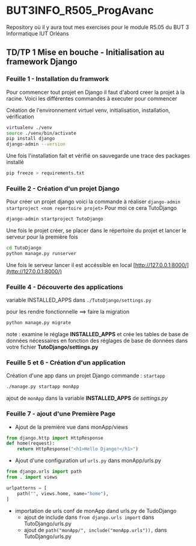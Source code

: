 # BUT3INFO_R505_ProgAvanc
Repository où il y aura tout mes exercises pour le module R5.05 du BUT 3 Informatique IUT Orléans

## TD/TP 1 Mise en bouche - Initialisation au framework Django
### Feuille 1 - Installation du framwork
Pour commencer tout projet en Django il faut d'abord creer la projet à la racine. 
Voici les différentes commandes à executer pour commencer

Création de l'environnement virtuel venv, initialisation, installation, vérification
```bash
virtualenv ./venv
source ./venv/bin/activate
pip install django
django-admin --version
```
Une fois l'installation fait et vérifié on sauvegarde une trace des packages installé

```bash 
pip freeze > requirements.txt
```

### Feuille 2 - Création d'un projet Django

Pour créer un projet django voici la commande à réaliser ```django-admin startproject <nom repertoire projet>```
Pour moi ce cera TutoDjango

```bash
django-admin startproject TutoDjango
```

Une fois le projet créer, se placer dans le répertoire du projet et lancer le serveur pour la première fois

```bash
cd TutoDjango
python manage.py runserver
```
Une fois le serveur lancer il est accéssible en local [http://127.0.0.1:8000/](http://127.0.0.1:8000/)

### Feuille 4 - Découverte des applications

variable INSTALLED_APPS dans `./TutoDjango/settings.py`

pour les rendre fonctionnelle ==> faire la migration 
```bash
python manage.py migrate
```
note : examine le réglage **INSTALLED_APPS** et crée les tables de base de données nécessaires en
fonction des réglages de base de données dans votre fichier **TutoDjango/settings.py**

### Feuille 5 et 6 - Création d'un application 

Création d'une app dans un projet Django commande : `startapp`

```bash
./manage.py startapp monApp
```
ajout de `monApp` dans la variable **INSTALLED_APPS** de *settings.py*

### Feuille 7 - ajout d'une Première Page

- Ajout de la première vue dans monApp/views
```py
from django.http import HttpResponse
def home(request):
    return HttpResponse("<h1>Hello Django!</h1>")
```
- Ajout d'une configuration url `urls.py` dans monApp/urls.py 
```py
from django.urls import path
from . import views

urlpatterns = [
    path("", views.home, name="home"),
]
```
- importation de urls conf de monApp dand urls.py de TudoDjango
    - ajout de include dans `from django.urls import` dans TutoDjango/urls.py
    - ajout de `path("monApp/", include("monApp.urls")),` dans TutoDjango/urls.py


